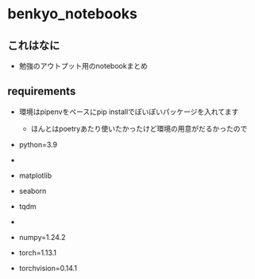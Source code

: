 # benkyo_notebooks
## これはなに
- 勉強のアウトプット用のnotebookまとめ


## requirements
- 環境はpipenvをベースにpip installでぽいぽいパッケージを入れてます
    - ほんとはpoetryあたり使いたかったけど環境の用意がだるかったので

- python=3.9
-
- matplotlib
- seaborn
- tqdm
-
- numpy=1.24.2
- torch=1.13.1
- torchvision=0.14.1
